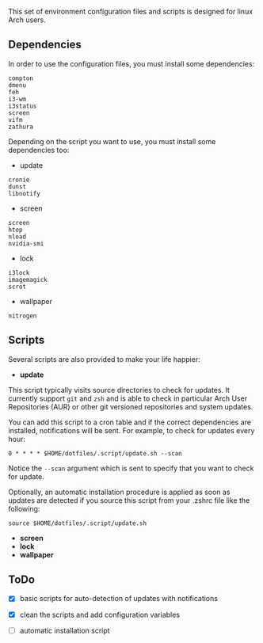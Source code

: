 This set of environment configuration files and scripts is designed for linux Arch users.

Dependencies
------------
In order to use the configuration files, you must install some dependencies:

```
compton
dmenu
feh
i3-wm
i3status
screen
vifm
zathura
```

Depending on the script you want to use, you must install some dependencies too:
- update
```
cronie
dunst
libnotify
```

- screen
```
screen
htop
nload
nvidia-smi
```

- lock
```
i3lock
imagemagick
scrot
```

- wallpaper
```
nitrogen
```

Scripts
-------
Several scripts are also provided to make your life happier:

- **update**

This script typically visits source directories to check for updates. It currently support `git` and `zsh`
and is able to check in particular Arch User Repositories (AUR) or other git versioned repositories and
system updates.

You can add this script to a cron table and if the correct dependencies are installed, notifications
will be sent. For example, to check for updates every hour:

`0 * * * * $HOME/dotfiles/.script/update.sh --scan`

Notice the `--scan` argument which is sent to specify that you want to check for update.

Optionally, an automatic installation procedure is applied as soon as updates are detected
if you source this script from your .zshrc file like the following:

`source $HOME/dotfiles/.script/update.sh`

- **screen**
- **lock**
- **wallpaper**

ToDo
----
- [x] basic scripts for auto-detection of updates with notifications
- [x] clean the scripts and add configuration variables
- [ ] automatic installation script

